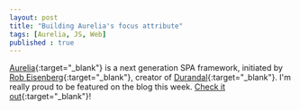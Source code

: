 ```yaml
---
layout: post
title: "Building Aurelia's focus attribute"
tags: [Aurelia, JS, Web]
published : true
--- 
```


[Aurelia](http://aurelia.io/){:target="_blank"} is a next generation SPA framework, initiated by 
[Rob Eisenberg](http://robeisenberg.com/){:target="_blank"}, creator of 
[Durandal](http://durandaljs.com/){:target="_blank"}. I'm really proud to be featured on the 
blog this week. 
[Check it out](http://blog.aurelia.io/2015/06/05/building-aurelias-focus-attribute/){:target="_blank"}!